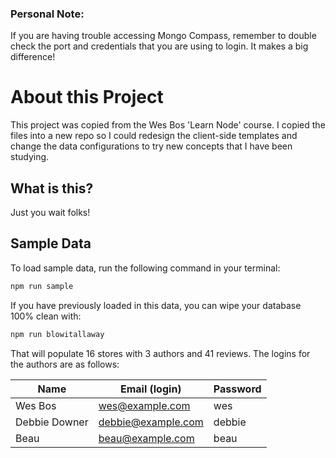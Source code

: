 ### Personal Note:
If you are having trouble accessing Mongo Compass, remember to double check the port and credentials that you are using to login. It makes a big difference!

# About this Project
This project was copied from the Wes Bos 'Learn Node' course. I copied the files into a new repo so I could redesign the client-side templates and change the data configurations to try new concepts that I have been studying. 

## What is this?

Just you wait folks!

## Sample Data

To load sample data, run the following command in your terminal:

```bash
npm run sample
```

If you have previously loaded in this data, you can wipe your database 100% clean with:

```bash
npm run blowitallaway
```

That will populate 16 stores with 3 authors and 41 reviews. The logins for the authors are as follows:

|Name|Email (login)|Password|
|---|---|---|
|Wes Bos|wes@example.com|wes|
|Debbie Downer|debbie@example.com|debbie|
|Beau|beau@example.com|beau|


